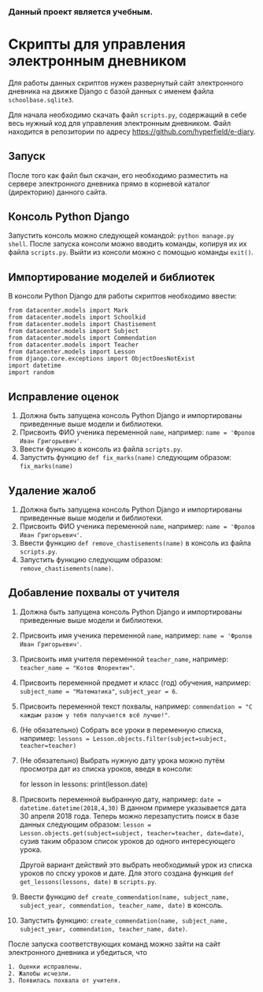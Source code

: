 ### Данный проект является учебным.

# Скрипты для управления электронным дневником

Для работы данных скриптов нужен развернутый сайт электронного дневника на движке Django с базой данных с именем файла `schoolbase.sqlite3`.

Для начала необходимо скачать файл `scripts.py`, содержащий в себе весь нужный код для управления электронным дневником. Файл находится в репозитории по адресу https://github.com/hyperfield/e-diary.


## Запуск 

После того как файл был скачан, его необходимо разместить на сервере электронного дневника прямо в корневой каталог (директорию) данного сайта.


## Консоль Python Django

Запустить консоль можно следующей командой: `python manage.py shell`. После запуска консоли можно вводить команды, копируя их их файла `scripts.py`. Выйти из консоли можно с помощью команды `exit()`.

## Импортирование моделей и библиотек

В консоли Python Django для работы скриптов необходимо ввести:

    from datacenter.models import Mark
    from datacenter.models import Schoolkid
    from datacenter.models import Chastisement
    from datacenter.models import Subject
    from datacenter.models import Commendation
    from datacenter.models import Teacher
    from datacenter.models import Lesson
    from django.core.exceptions import ObjectDoesNotExist
    import datetime
    import random

## Исправление оценок

1. Должна быть запущена консоль Python Django и импортированы приведенные выше модели и библиотеки.
2. Присвоить ФИО ученика переменной `name`, например: `name = 'Фролов Иван Григорьевич'`.
3. Ввести функцию в консоль из файла `scripts.py`.
4. Запустить функцию `def fix_marks(name)` следующим образом: `fix_marks(name)`


## Удаление жалоб

1. Должна быть запущена консоль Python Django и импортированы приведенные выше модели и библиотеки.
2. Присвоить ФИО ученика переменной `name`, например: `name = 'Фролов Иван Григорьевич'`.
3. Ввести функцию `def remove_chastisements(name)` в консоль из файла `scripts.py`.
4. Запустить функцию следующим образом: `remove_chastisements(name)`.


## Добавление похвалы от учителя

1. Должна быть запущена консоль Python Django и импортированы приведенные выше модели и библиотеки.
2. Присвоить имя ученика переменной `name`, например: `name = 'Фролов Иван Григорьевич'`.
3. Присвоить имя учителя переменной `teacher_name`, например: `teacher_name = "Котов Флорентин"`.
4. Присвоить переменной предмет и класс (год) обучения, например: `subject_name = "Математика"`,
`subject_year = 6`.
5. Присвоить переменной текст похвалы, например: `commendation = "С каждым разом у тебя получается всё лучше!"`.
6. (Не обязательно) Собрать все уроки в переменную списка, например: `lessons = Lesson.objects.filter(subject=subject, teacher=teacher)`
7. (Не обязательно) Выбрать нужную дату урока можно путём просмотра дат из списка уроков, введя в консоли:

    for lesson in lessons:
        print(lesson.date)

8. Присвоить переменной выбранную дату, например: `date = datetime.datetime(2018,4,30)`
   В данном примере указывается дата 30 апреля 2018 года. Теперь можно перезапустить поиск в базе данных следующим образом:
   `lesson = Lesson.objects.get(subject=subject, teacher=teacher, date=date)`, сузив таким образом список уроков до одного
   интересующего урока.

   Другой вариант действий это выбрать необходимый урок из списка уроков по спску уроков и дате. Для этого создана функция
   `def get_lessons(lessons, date)` в `scripts.py`.

9. Ввести функцию `def create_commendation(name, subject_name, subject_year, commendation, teacher_name, date)` в консоль.

10. Запустить функцию: `create_commendation(name, subject_name, subject_year, commendation, teacher_name, date)`.



После запуска соответствующих команд можно зайти на сайт электронного дневника и убедиться, что

    1. Оценки исправлены.
    2. Жалобы исчезли.
    3. Появилась похвала от учителя.
